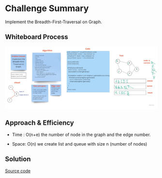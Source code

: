 # Challenge Summary
<!-- Description of the challenge -->

Implement the Breadth-First-Traversal on Graph.
## Whiteboard Process
<!-- Embedded whiteboard image -->

![wb](graph-breadth-first.jpg)
## Approach & Efficiency
<!-- What approach did you take? Why? What is the Big O space/time for this approach? -->


* Time : O(n+e) the number of node in the graph and the edge number.

* Space: O(n) we create list and queue with size n (number of nodes)
## Solution
<!-- Show how to run your code, and examples of it in action -->

[Source code](https://github.com/Hiba-Almade/data-structures-and-algorithms/blob/main/java/graph/app/src/main/java/graph/Graph.java)
